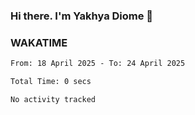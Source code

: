 ### Hi there. I'm Yakhya Diome 👋

### WAKATIME
<!--START_SECTION:waka-->

```txt
From: 18 April 2025 - To: 24 April 2025

Total Time: 0 secs

No activity tracked
```

<!--END_SECTION:waka-->
